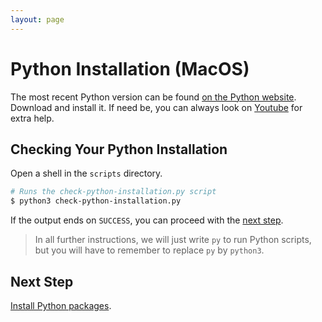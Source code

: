 ```yaml
---
layout: page
---
```


# Python Installation (MacOS)

The most recent Python version can be found [on the Python website](https://www.python.org/downloads/).
Download and install it.
If need be, you can always look on [Youtube](https://youtu.be/36Uu4Gn_A3o?t=112) for extra help.

## Checking Your Python Installation

Open a shell in the `scripts` directory.

```bash
# Runs the check-python-installation.py script
$ python3 check-python-installation.py
```

If the output ends on `SUCCESS`, you can proceed with the [next step](python-packages.md).

> In all further instructions, we will just write `py` to run Python scripts, but you will have to remember to replace `py` by `python3`.

## Next Step

[Install Python packages](packages.md).

